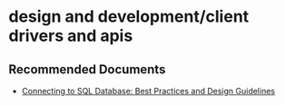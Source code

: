 <properties
	pageTitle="design and development/client drivers and apis"
	description="design and development/client drivers and apis"
	service="microsoft.sql"
	resource="servers"
	authors="aashu"
	displayOrder=""
	selfHelpType="generic"
	supportTopicIds="31980411"
	resourceTags=""
	productPesIds="13491"
	cloudEnvironments="public, MoonCake"
/>

# design and development/client drivers and apis

## **Recommended Documents**

* [Connecting to SQL Database: Best Practices and Design Guidelines](https://azure.microsoft.com/documentation/articles/sql-database-connect-central-recommendations/)
